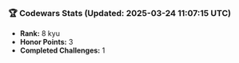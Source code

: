 ### 🏆 Codewars Stats (Updated: 2025-03-24 11:07:15 UTC)

- **Rank:** 8 kyu
- **Honor Points:** 3
- **Completed Challenges:** 1
